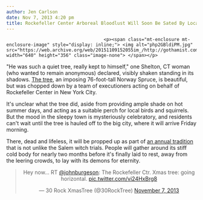 ```yaml
---
author: Jen Carlson
date: Nov 7, 2013 4:20 pm
title: Rockefeller Center Arboreal Bloodlust Will Soon Be Sated By Local Tree Execution
---
```


	
										<p><span class="mt-enclosure mt-enclosure-image" style="display: inline;"> <img alt="php2GBldiPM.jpg" src="https://web.archive.org/web/20151109152055im_/http://gothamist.com/attachments/arts_jen/php2GBldiPM.jpg" width="640" height="356" class="image-none"> </span></p>

<p>&quot;He was such a quiet tree, really kept to himself,&quot; one Shelton, CT woman (who wanted to remain anonymous) declared, visibly shaken standing in its shadows. <a href="https://web.archive.org/web/20151109152055/http://www.nbcnewyork.com/news/local/Rockefeller-Tree-Cut-Down--230951031.html">The tree</a>, an imposing 76-foot-tall Norway Spruce, is beautiful, but was chopped down by a team of executioners acting on behalf of Rockefeller Center in New York City.</p>

<p>It&apos;s unclear what the tree did, aside from providing ample shade on hot summer days, and acting as a suitable perch for local birds and squirrels. But the mood in the sleepy town is mysteriously celebratory, and residents can&apos;t wait until the tree is hauled off to the big city, where it will arrive Friday morning.</p>

<p>There, dead and lifeless, it will be propped up as part of <a href="https://web.archive.org/web/20151109152055/http://gothamist.com/tags/deadtree">an annual tradition</a> that is not unlike the Salem witch trials. People will gather around its stiff cold body for nearly two months before it&apos;s finally laid to rest, away from the leering crowds, to lay with its demons for eternity.</p>

<center><blockquote class="twitter-tweet"><p>Hey now&#x2026; RT <a href="https://web.archive.org/web/20151109152055/https://twitter.com/johnburgeson">@johnburgeson</a>: The Rockefeller Ctr. Xmas tree: going horizontal. <a href="https://web.archive.org/web/20151109152055/http://t.co/vi24HxBrg8">pic.twitter.com/vi24HxBrg8</a></p>&#x2014; 30 Rock XmasTree (@30RockTree) <a href="https://web.archive.org/web/20151109152055/https://twitter.com/30RockTree/statuses/398459529962082304">November 7, 2013</a></blockquote>
<script async src="//web.archive.org/web/20151109152055js_/http://platform.twitter.com/widgets.js" charset="utf-8"></script></center>					
										
									
				